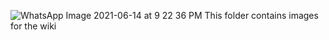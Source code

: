 ![WhatsApp Image 2021-06-14 at 9 22 36 PM](https://user-images.githubusercontent.com/83946877/121925649-c32a1d80-cd5a-11eb-88a5-802af2f68532.jpeg)
This folder contains images for the wiki
